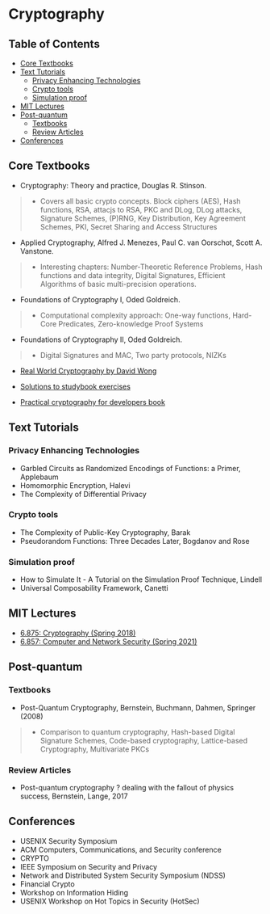 # Cryptography

## Table of Contents

* [Core Textbooks](#core-textbooks)
* [Text Tutorials](#text-tutorials)
	* [Privacy Enhancing Technologies](#privacy-enhancing-technologies)
	* [Crypto tools](#crypto-tools)
	* [Simulation proof](#simulation-proof)
* [MIT Lectures](#mit-lectures)
* [Post-quantum](#post-quantum)
	* [Textbooks](#textbooks)
	* [Review Articles](#review-articles)
* [Conferences](#conferences)


## Core Textbooks

- Cryptography: Theory and practice, Douglas R. Stinson. 
>- Covers all basic crypto concepts. Block ciphers (AES), Hash functions, RSA, attacjs to RSA, PKC and DLog, DLog attacks, Signature Schemes, (P)RNG, Key Distribution, Key Agreement Schemes, PKI, Secret Sharing and Access Structures

- Applied Cryptography, Alfred J. Menezes, Paul C. van Oorschot, Scott A. Vanstone.
>- Interesting chapters: Number-Theoretic Reference Problems, Hash functions and data integrity, Digital Signatures, Efficient Algorithms of basic multi-precision operations.

- Foundations of Cryptography I, Oded Goldreich. 
>- Computational complexity approach: One-way functions, Hard-Core Predicates, Zero-knowledge Proof Systems

- Foundations of Cryptography II, Oded Goldreich. 
>- Digital Signatures and MAC, Two party protocols, NIZKs

- [Real World Cryptography by David Wong](https://github.com/ZeroKnowledgefm/realworld-cryptography-studygroup)
- [Solutions to studybook exercises](https://github.com/nickmura/rwc-exercises-lessons)

- [Practical cryptography for developers book](https://github.com/nakov/Practical-Cryptography-for-Developers-Book)


## Text Tutorials

### Privacy Enhancing Technologies

- Garbled Circuits as Randomized Encodings of Functions: a Primer, Applebaum
- Homomorphic Encryption, Halevi
- The Complexity of Differential Privacy

### Crypto tools

- The Complexity of Public-Key Cryptography, Barak
- Pseudorandom Functions: Three Decades Later, Bogdanov and Rose

### Simulation proof

- How to Simulate It - A Tutorial on the Simulation Proof Technique, Lindell
- Universal Composability Framework, Canetti


## MIT Lectures

- [6.875: Cryptography (Spring 2018)](https://www.youtube.com/playlist?list=PL6ogFv-ieghe8MOIcpD6UDtdK-UMHG8oH)
- [6.857: Computer and Network Security (Spring 2021)](http://courses.csail.mit.edu/6.857/2021/handouts)


## Post-quantum

### Textbooks

- Post-Quantum Cryptography, Bernstein, Buchmann, Dahmen, Springer (2008)
>- Comparison to quantum cryptography, Hash-based Digital Signature Schemes, Code-based cryptography, Lattice-based Cryptography, Multivariate PKCs

### Review Articles

- Post-quantum cryptography ? dealing with the fallout of physics success, Bernstein, Lange, 2017

## Conferences


- USENIX Security Symposium
- ACM Computers, Communications, and Security conference
- CRYPTO
- IEEE Symposium on Security and Privacy
- Network and Distributed System Security Symposium (NDSS)
- Financial Crypto
- Workshop on Information Hiding
- USENIX Workshop on Hot Topics in Security (HotSec)


